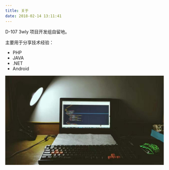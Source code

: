 ```yaml
---
title: 关于
date: 2018-02-14 13:11:41
---
```


D-107 3wly 项目开发组自留地。

主要用于分享技术经验：
* PHP
* JAVA
* .NET
* Android


![码不能停](about/index/happy-codding.jpg)